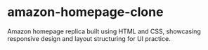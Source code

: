 # amazon-homepage-clone
Amazon homepage replica built using HTML and CSS, showcasing responsive design and layout structuring for UI practice.
